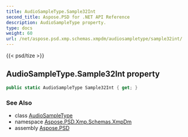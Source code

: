 ```yaml
---
title: AudioSampleType.Sample32Int
second_title: Aspose.PSD for .NET API Reference
description: AudioSampleType property. 
type: docs
weight: 60
url: /net/aspose.psd.xmp.schemas.xmpdm/audiosampletype/sample32int/
---
```

{{< psd/tize >}}
## AudioSampleType.Sample32Int property

```csharp
public static AudioSampleType Sample32Int { get; }
```

### See Also

* class [AudioSampleType](../)
* namespace [Aspose.PSD.Xmp.Schemas.XmpDm](../../audiosampletype/)
* assembly [Aspose.PSD](../../../)


